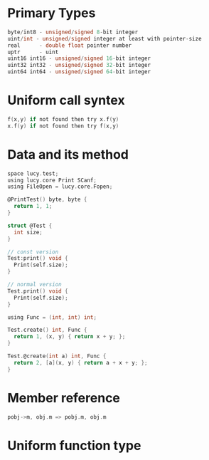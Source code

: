 
# Primary Types
```c
byte/int8 - unsigned/signed 8-bit integer
uint/int - unsigned/signed integer at least with pointer-size
real      - double float pointer number
uptr      - uint
uint16 int16 - unsigned/signed 16-bit integer
uint32 int32 - unsigned/signed 32-bit integer
uint64 int64 - unsigned/signed 64-bit integer
```

# Uniform call syntex
```c
f(x,y) if not found then try x.f(y)
x.f(y) if not found then try f(x,y) 
```

# Data and its method
```c
space lucy.test;
using lucy.core Print SCanf;
using FileOpen = lucy.core.Fopen;

@PrintTest() byte, byte {
  return 1, 1;
}

struct @Test {
  int size;
}

// const version
Test:print() void {
  Print(self.size);
}

// normal version
Test.print() void {
  Print(self.size);
}

using Func = (int, int) int;

Test.create() int, Func {
  return 1, (x, y) { return x + y; };
}

Test.@create(int a) int, Func {
  return 2, [a](x, y) { return a + x + y; };
}
```

# Member reference 
```c
pobj->m, obj.m => pobj.m, obj.m
```

# Uniform function type
```c

```

